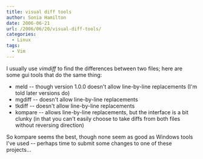 ```yaml
---
title: visual diff tools
author: Sonia Hamilton
date: 2006-06-21
url: /2006/06/20/visual-diff-tools/
categories:
  - Linux
tags:
  - Vim
---
```

I usually use *vimdiff* to find the differences between two files; here are some gui tools that do the same thing:
<!--more-->

  * meld -- though version 1.0.0 doesn't allow line-by-line replacements (I'm told later versions do)
  * mgdiff -- doesn't allow line-by-line replacements
  * tkdiff -- doesn't allow line-by-line replacements
  * kompare -- allows line-by-line replacements, but the interface is a bit clunky (in that you can't easily choose to take diffs from both files without reversing direction)

So kompare seems the best, though none seem as good as Windows tools I've used -- perhaps time to submit some changes to one of these projects&#8230;
